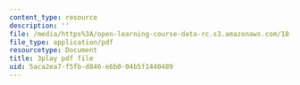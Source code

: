 ```yaml
---
content_type: resource
description: ''
file: /media/https%3A/open-learning-course-data-rc.s3.amazonaws.com/18-01sc-single-variable-calculus-fall-2010/5aca2ea7f5fbd846e6b004b5f1440489_60VGKnYBpbg.pdf
file_type: application/pdf
resourcetype: Document
title: 3play pdf file
uid: 5aca2ea7-f5fb-d846-e6b0-04b5f1440489
---
```

